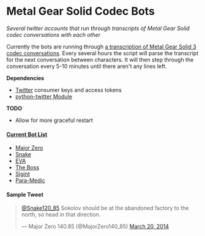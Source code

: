 # Metal Gear Solid Codec Bots

*Several twitter accounts that run through transcripts of Metal Gear Solid codec conversations with each other*

Currently the bots are running through [a transcription of Metal Gear Solid 3 codec 
conversations](http://www.gamefaqs.com/ps2/914828-metal-gear-solid-3-snake-eater/faqs/43456). Every several hours the 
script will parse the transcript for the next conversation between characters. It will then step through the conversation 
every 5-10 minutes until there aren't any lines left.

**Dependencies**
 * [Twitter](https://dev.twitter.com/) consumer keys and access tokens
 * [python-twitter Module](https://github.com/bear/python-twitter)

**TODO**
 * Allow for more graceful restart

#### [Current Bot List](https://twitter.com/amarriner/lists/metal-gear-codec-bots)
 * [Major Zero](https://twitter.com/MajorZero140_85)
 * [Snake](https://twitter.com/Snake120_85)
 * [EVA](https://twitter.com/EVA_142_52)
 * [The Boss](https://twitter.com/TheBoss141_80)
 * [Sigint](https://twitter.com/Sigint148_41)
 * [Para-Medic](https://twitter.com/ParaMedic145_73)

#### Sample Tweet

<blockquote class="twitter-tweet" lang="en">
   <p>
      <a href="https://twitter.com/Snake120_85">@Snake120_85</a> Sokolov should be at the abandoned factory to the north, 
      so head in that direction.
   </p>

   &mdash; Major Zero 140.85 (@MajorZero140_85) 
   <a href="https://twitter.com/MajorZero140_85/statuses/446562976896913408">March 20, 2014</a>
</blockquote>
<script async src="//platform.twitter.com/widgets.js" charset="utf-8"></script>
